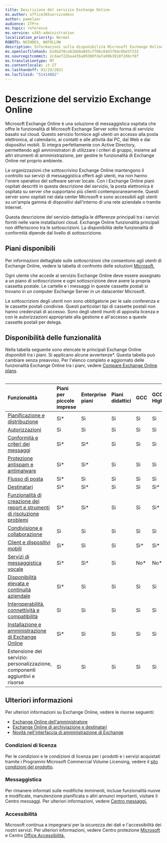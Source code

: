 ```yaml
---
title: Descrizione del servizio Exchange Online
ms.author: office365servicedesc
author: pamelaar
audience: ITPro
ms.topic: reference
ms.service: o365-administration
localization_priority: Normal
ROBOTS: NOINDEX, NOFOLLOW
description: Informazioni sulla disponibilità Microsoft Exchange Online servizio e funzionalità tra Microsoft 365 e Office 365 piani.
ms.openlocfilehash: b24bd70ce81b68a895cf70bc04d3f8dc0bd3f332
ms.sourcegitcommit: 2cdaef22baa43ba09300fdafa99b3918f2d8cf8f
ms.translationtype: MT
ms.contentlocale: it-IT
ms.lasthandoff: 03/29/2021
ms.locfileid: "51414882"
---
```

# <a name="exchange-online-service-description"></a>Descrizione del servizio Exchange Online

Microsoft Exchange Online è una soluzione di messaggistica ospitata che offre le funzionalità di Microsoft Exchange Server sotto forma di servizio basato sul cloud. Questo servizio fornisce agli utenti un accesso alla posta elettronica, al calendario, ai contatti e alle attività dai PC, dal Web e dai dispositivi mobili. Si integra perfettamente con Active Directory, permettendo agli amministratori di utilizzare i criteri di gruppo, insieme ad altri strumenti di amministrazione, per gestire le funzionalità di Exchange Online nel proprio ambiente.
  
Le organizzazioni che sottoscrivino Exchange Online mantengono il controllo sui servizi di messaggistica offerti agli utenti, ma non hanno l'onere operativo del software server locale. Con i Exchange Online piani ospitati descritti in questa descrizione del servizio, la posta elettronica è ospitata su server che supportano più clienti contemporaneamente. Questi server sono ospitati nei data center Microsoft e sono accessibili agli utenti su un'ampia gamma di dispositivi dall'interno di una rete aziendale o tramite Internet.

Questa descrizione del servizio dettaglia le differenze principali tra i servizi forniti nelle varie installazioni cloud. Exchange Online funzionalità principali non differiscono tra le sottoscrizioni. La disponibilità delle funzionalità di conformità dipende dal livello di sottoscrizione.
  
## <a name="available-plans"></a>Piani disponibili

Per informazioni dettagliate sulle sottoscrizioni che consentono agli utenti di Exchange Online, vedere la tabella di confronto delle soluzioni [Microsoft.](https://go.microsoft.com/fwlink/?linkid=2139145)

Ogni utente che accede al servizio Exchange Online deve essere assegnato a un piano di sottoscrizione e ogni sottoscrizione deve avere la propria cassetta postale. Le cartelle e i messaggi in queste cassette postali si trovano in un computer Exchange Server in un datacenter Microsoft.
  
Le sottoscrizioni degli utenti non sono obbligatorie per le sale conferenza e le cassette postali condivise. Questi particolari tipi di cassette postali non hanno credenziali di accesso. Sono degli utenti muniti di apposita licenza e con le autorizzazioni appropriate alla gestione e all'accesso a queste cassette postali per delega.

## <a name="feature-availability"></a>Disponibilità delle funzionalità

Nella tabella seguente sono elencate le principali Exchange Online disponibili tra i piani. Si applicano alcune avvertenze*. Questa tabella può cambiare senza preavviso. Per l'elenco completo e aggiornato delle funzionalità Exchange Online tra i piani, vedere [Compare Exchange Online plans](https://www.microsoft.com/microsoft-365/exchange/compare-microsoft-exchange-online-plans).<br><br>
  
| Funzionalità | Piani per piccole imprese | Enterprise piani | Piani didattici | GCC | GCC-High | DOD | 
|:-----|:-----|:-----|:-----|:-----|:-----|:-----|
|[Pianificazione e distribuzione](planning-and-deployment.md)|Sì*|Sì|Sì|Sì|Sì|Sì|
|[Autorizzazioni](permissions.md)|Sì|Sì|Sì|Sì|Sì|Sì|
|[Conformità e criteri dei messaggi](message-policy-and-compliance.md)|Sì*|Sì*|Sì|Sì|Sì|Sì|
|[Protezione antispam e antimalware](anti-spam-and-anti-malware-protection.md)|Sì*|Sì*|Sì|Sì|Sì|Sì|
|[Flusso di posta](mail-flow.md)|Sì*|Sì|Sì|Sì|Sì|Sì|
|[Destinatari](recipients.md)|Sì*|Sì*|Sì|Sì|Sì*|Sì*|
|[Funzionalità di creazione dei report e strumenti di risoluzione problemi](reporting-features-and-troubleshooting-tools.md)|Sì*|Sì*|Sì|Sì|Sì*|Sì*|
|[Condivisione e collaborazione](sharing-and-collaboration.md)|Sì|Sì|Sì|Sì|Sì|Sì|
|[Client e dispositivi mobili](clients-and-mobile-devices.md)|Sì*|Sì|Sì|Sì*|Sì*|Sì*|
|[Servizi di messaggistica vocale](voice-message-services.md)|Sì*|Sì*|Sì|No*|No*|No*|
|[Disponibilità elevata e continuità aziendale](high-availability-and-business-continuity.md)|Sì*|Sì|Sì|Sì|Sì|Sì|
|[Interoperabilità, connettività e compatibilità](interoperability-connectivity-and-compatibility.md)|Sì|Sì|Sì|Sì|Sì|Sì|
|[Installazione e amministrazione di Exchange Online](exchange-online-setup-and-administration.md)|Sì*|Sì|Sì|Sì|Sì|Sì*|
|Estensione del servizio: personalizzazione, componenti aggiuntivi e risorse|Sì|Sì|Sì|Sì|Sì|Sì|

## <a name="learn-more"></a>Ulteriori informazioni

Per ulteriori informazioni su Exchange Online, vedere le risorse seguenti:

- [Exchange Online dell'amministratore](/exchange/exchange-online)
- [Exchange Online di archiviazione e destinatari](exchange-online-limits.md)
- [Novità nell'interfaccia di amministrazione di Exchange](/exchange/whats-new)

### <a name="licensing-terms"></a>Condizioni di licenza

Per le condizioni e le condizioni di licenza per i prodotti e i servizi acquistati tramite i Programmi Microsoft Commercial Volume Licensing, vedere il [sito condizioni del prodotto](https://www.microsoft.com/licensing/terms/). 

### <a name="messaging"></a>Messaggistica

Per rimanere informati sulle modifiche imminenti, incluse funzionalità nuove e modificate, manutenzione pianificata o altri annunci importanti, visitare il Centro messaggi. Per ulteriori informazioni, vedere [Centro messaggi.](/microsoft-365/admin/manage/message-center)

### <a name="accessibility"></a>Accessibilità

Microsoft continua a impegnarsi per la sicurezza dei dati e l'accessibilità dei nostri servizi. Per ulteriori informazioni, vedere Centro protezione [Microsoft](https://www.microsoft.com/trust-center) e Centro [Office Accessibilità.](https://support.office.com/article/ecab0fcf-d143-4fe8-a2ff-6cd596bddc6d)
